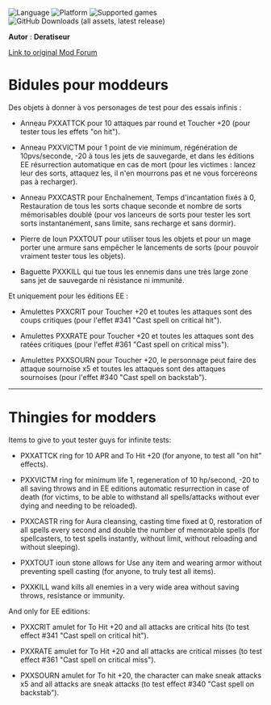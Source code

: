 ![Language](https://img.shields.io/static/v1?label=language&message=english%20%7C%20french%20%7C%20&color=informational)
![Platform](https://img.shields.io/static/v1?label=platform&message=windows%20%7C%20macOS%20%7C20Linux%20%7%20&color=informational)
![Supported games](https://img.shields.io/static/v1?label=supported%20games&message=BG2%20%7C%20BGT%20%7C%20BGEE%20%7C%20BG2EE%20%7C%20EET%20%7C%20IWDEE%20%7C&color=dodgerblue)
![GitHub Downloads (all assets, latest release)](https://img.shields.io/github/downloads/Deratiseur/Thingies/total)

**Autor** : **Deratiseur**

[Link to original Mod Forum](https://www.baldursgateworld.fr/viewtopic.php?t=34587)

# Bidules pour moddeurs
Des objets à donner à vos personages de test pour des essais infinis :

- Anneau PXXATTCK pour 10 attaques par round et Toucher +20 (pour tester tous les effets "on hit").

- Anneau PXXVICTM pour 1 point de vie minimum, régénération de 10pvs/seconde, -20 à tous les jets de sauvegarde, et dans les éditions EE résurrection automatique en cas de mort (pour les victimes : lancez leur des sorts, attaquez les, il n'en mourrons pas et ne vous forcereons pas à recharger).

- Anneau PXXCASTR pour Enchaînement, Temps d'incantation fixés à 0, Restauration de tous les sorts chaque seconde et nombre de sorts mémorisables doublé (pour vos lanceurs de sorts pour tester les sort sorts instantanément, sans limite, sans recharge et sans dormir).

- Pierre de Ioun PXXTOUT pour utiliser tous les objets et pour un mage porter une armure sans empêcher le lancements de sorts (pour pouvoir vraiment tester tous les objets).

- Baguette PXXKILL qui tue tous les ennemis dans une très large zone sans jet de sauvegarde ni résistance ni immunité.



Et uniquement pour les éditions EE :

- Amulettes PXXCRIT pour Toucher +20 et toutes les attaques sont des coups critiques (pour l'effet #341 "Cast spell on critical hit").

- Amulettes PXXRATE pour Toucher +20 et toutes les attaques sont des ratées critiques (pour l'effet #361 "Cast spell on critical miss").

- Amulettes PXXSOURN pour Toucher +20, le personnage peut faire des attaque sournoise x5 et toutes les attaques sont des attaques sournoises (pour l'effet #340 "Cast spell on backstab").

-----------------------------------------------------------------

# Thingies for modders
Items to give to yout tester guys for infinite tests:

- PXXATTCK ring for 10 APR and To Hit +20 (for anyone, to test all "on hit" effects).

- PXXVICTM ring for minimum life 1, regeneration of 10 hp/second, -20 to all saving throws and in EE editions automatic resurrection in case of death (for victims, to be able to withstand all spells/attacks without ever dying and needing to be reloaded).

- PXXCASTR ring for Aura cleansing, casting time fixed at 0, restoration of all spells every second and double the number of memorable spells (for spellcasters, to test spells instantly, without limit, without reloading and without sleeping).

- PXXTOUT ioun stone allows for Use any item and wearing armor without preventing spell casting (for anyone, to truly test all items).

- PXXKILL wand kills all enemies in a very wide area without saving throws, resistance or immunity.



And only for EE editions:

- PXXCRIT amulet for To Hit +20 and all attacks are critical hits (to test effect #341 "Cast spell on critical hit").

- PXXRATE amulet for To Hit +20 and all attacks are critical misses (to test  effect #361 "Cast spell on critical miss").

- PXXSOURN amulet for To hit +20, the character can make sneak attacks x5 and all attacks are sneak attacks (to test  effect #340 "Cast spell on backstab").
